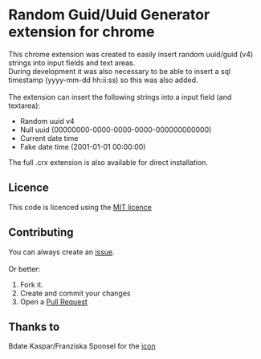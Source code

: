 Random Guid/Uuid Generator extension for chrome
===============================================

This chrome extension was created to easily insert random uuid/guid (v4) strings into input fields and text areas.<br />
During development it was also necessary to be able to insert a sql timestamp (yyyy-mm-dd hh:ii:ss) so this was also added.<br />
<br />
The extension can insert the following strings into a input field (and textarea):

*  Random uuid v4
*  Null uuid (00000000-0000-0000-0000-000000000000)
*  Current date time 
*  Fake date time (2001-01-01 00:00:00)

The full .crx extension is also available for direct installation.<br />

Licence
-------
This code is licenced using the [MIT licence][4]

Contributing
------------
You can always create an [issue][1].<br />
<br />
Or better:<br >
1. Fork it.<br />
2. Create and commit your changes<br />
3. Open a [Pull Request][2]

Thanks to
---------
Bdate Kaspar/Franziska Sponsel for the [icon][3]

[1]: https://github.com/CyberJack/chrome_guid/issues
[2]: https://github.com/CyberJack/chrome_guid/pulls
[3]: http://findicons.com/icon/84769/id
[4]: http://opensource.org/licenses/MIT
